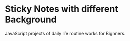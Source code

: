 # Sticky Notes with different Background
JavaScript projects of daily life routine works for Bignners. 
